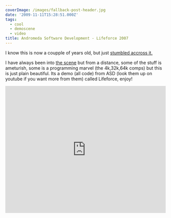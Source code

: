```yaml
---
coverImage: /images/fallback-post-header.jpg
date: '2009-11-11T15:28:51.000Z'
tags:
  - cool
  - demoscene
  - video
title: Andromeda Software Development - Lifeforce 2007
---
```


I know this is now a coupple of years old, but just [stumbled accross it.](https://www.pouet.net/prod.php?which=31571)

I have always been into [the scene](https://www.scene.org) but from a distance, some of the stuff is ameturish, some is a programming marvel (the 4k,32k,64k comps) but this is just plain beautiful. Its a demo (all code) from ASD (look them up on youtube if you want more from them) called Lifeforce, enjoy!<!-- more -->

<iframe width="100%" height="400" src="https://www.youtube.com/embed/P0OfkJc711A" frameborder="0" allow="accelerometer; autoplay; clipboard-write; encrypted-media; gyroscope; picture-in-picture" allowfullscreen></iframe>